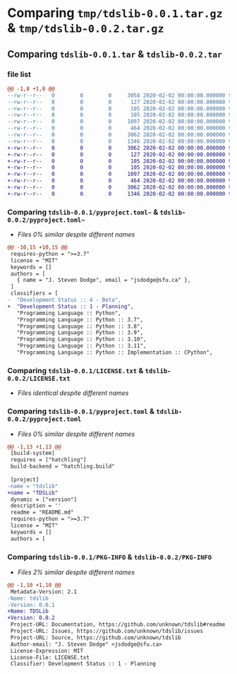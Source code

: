 # Comparing `tmp/tdslib-0.0.1.tar.gz` & `tmp/tdslib-0.0.2.tar.gz`

## Comparing `tdslib-0.0.1.tar` & `tdslib-0.0.2.tar`

### file list

```diff
@@ -1,8 +1,8 @@
--rw-r--r--   0        0        0     3058 2020-02-02 00:00:00.000000 tdslib-0.0.1/pyproject.toml~
--rw-r--r--   0        0        0      127 2020-02-02 00:00:00.000000 tdslib-0.0.1/src/tdslib/__about__.py
--rw-r--r--   0        0        0      105 2020-02-02 00:00:00.000000 tdslib-0.0.1/src/tdslib/__init__.py
--rw-r--r--   0        0        0      105 2020-02-02 00:00:00.000000 tdslib-0.0.1/tests/__init__.py
--rw-r--r--   0        0        0     1097 2020-02-02 00:00:00.000000 tdslib-0.0.1/LICENSE.txt
--rw-r--r--   0        0        0      464 2020-02-02 00:00:00.000000 tdslib-0.0.1/README.md
--rw-r--r--   0        0        0     3062 2020-02-02 00:00:00.000000 tdslib-0.0.1/pyproject.toml
--rw-r--r--   0        0        0     1346 2020-02-02 00:00:00.000000 tdslib-0.0.1/PKG-INFO
+-rw-r--r--   0        0        0     3062 2020-02-02 00:00:00.000000 tdslib-0.0.2/pyproject.toml~
+-rw-r--r--   0        0        0      127 2020-02-02 00:00:00.000000 tdslib-0.0.2/src/tdslib/__about__.py
+-rw-r--r--   0        0        0      105 2020-02-02 00:00:00.000000 tdslib-0.0.2/src/tdslib/__init__.py
+-rw-r--r--   0        0        0      105 2020-02-02 00:00:00.000000 tdslib-0.0.2/tests/__init__.py
+-rw-r--r--   0        0        0     1097 2020-02-02 00:00:00.000000 tdslib-0.0.2/LICENSE.txt
+-rw-r--r--   0        0        0      464 2020-02-02 00:00:00.000000 tdslib-0.0.2/README.md
+-rw-r--r--   0        0        0     3062 2020-02-02 00:00:00.000000 tdslib-0.0.2/pyproject.toml
+-rw-r--r--   0        0        0     1346 2020-02-02 00:00:00.000000 tdslib-0.0.2/PKG-INFO
```

### Comparing `tdslib-0.0.1/pyproject.toml~` & `tdslib-0.0.2/pyproject.toml~`

 * *Files 0% similar despite different names*

```diff
@@ -10,15 +10,15 @@
 requires-python = ">=3.7"
 license = "MIT"
 keywords = []
 authors = [
   { name = "J. Steven Dodge", email = "jsdodge@sfu.ca" },
 ]
 classifiers = [
-  "Development Status :: 4 - Beta",
+  "Development Status :: 1 - Planning",
   "Programming Language :: Python",
   "Programming Language :: Python :: 3.7",
   "Programming Language :: Python :: 3.8",
   "Programming Language :: Python :: 3.9",
   "Programming Language :: Python :: 3.10",
   "Programming Language :: Python :: 3.11",
   "Programming Language :: Python :: Implementation :: CPython",
```

### Comparing `tdslib-0.0.1/LICENSE.txt` & `tdslib-0.0.2/LICENSE.txt`

 * *Files identical despite different names*

### Comparing `tdslib-0.0.1/pyproject.toml` & `tdslib-0.0.2/pyproject.toml`

 * *Files 0% similar despite different names*

```diff
@@ -1,13 +1,13 @@
 [build-system]
 requires = ["hatchling"]
 build-backend = "hatchling.build"
 
 [project]
-name = "tdslib"
+name = "TDSLib"
 dynamic = ["version"]
 description = ''
 readme = "README.md"
 requires-python = ">=3.7"
 license = "MIT"
 keywords = []
 authors = [
```

### Comparing `tdslib-0.0.1/PKG-INFO` & `tdslib-0.0.2/PKG-INFO`

 * *Files 2% similar despite different names*

```diff
@@ -1,10 +1,10 @@
 Metadata-Version: 2.1
-Name: tdslib
-Version: 0.0.1
+Name: TDSLib
+Version: 0.0.2
 Project-URL: Documentation, https://github.com/unknown/tdslib#readme
 Project-URL: Issues, https://github.com/unknown/tdslib/issues
 Project-URL: Source, https://github.com/unknown/tdslib
 Author-email: "J. Steven Dodge" <jsdodge@sfu.ca>
 License-Expression: MIT
 License-File: LICENSE.txt
 Classifier: Development Status :: 1 - Planning
```

